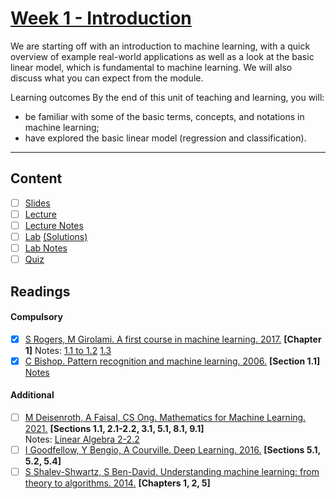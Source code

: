# [Week 1 - Introduction](https://canvas.sussex.ac.uk/courses/31315/pages/week-1-introduction?module_item_id=1445744)
We are starting off with an introduction to machine learning, with a quick overview of example real-world applications as well as a look at the basic linear model, which is fundamental to machine learning. We will also discuss what you can expect from the module.

Learning outcomes
By the end of this unit of teaching and learning, you will:
- be familiar with some of the basic terms, concepts, and notations in machine learning; 
- have explored the basic linear model (regression and classification).

---

## Content
- [ ] [Slides](https://github.com/LukeBirkett/study-planner/blob/main/934G5_Machine_Learning/week_1/Week%201%20-%20Introduction.pdf)
- [ ] [Lecture](https://sussex.cloud.panopto.eu/Panopto/Pages/Viewer.aspx?id=d1fad0ec-2b98-452c-ac82-b27200f8e4b1)
- [ ] [Lecture Notes]()
- [ ] [Lab](https://github.com/LukeBirkett/study-planner/blob/main/934G5_Machine_Learning/week_1/Week%201.ipynb) [(Solutions)](https://github.com/LukeBirkett/study-planner/blob/main/934G5_Machine_Learning/week_1/Week%201_with%20solutions.ipynb)
- [ ] [Lab Notes]()
- [ ] [Quiz]()
 
## Readings
#### Compulsory
- [x] [S Rogers, M Girolami. A first course in machine learning. 2017.](https://readinglists.sussex.ac.uk/leganto/nui/citation/20811019840002461?institute=44SUS_INST&auth=SAML) **[Chapter 1]** Notes: [1.1 to 1.2](https://github.com/LukeBirkett/study-planner/blob/main/934G5_Machine_Learning/week_1/FCML_1.1_1.2.pdf) [1.3](https://github.com/LukeBirkett/study-planner/blob/main/934G5_Machine_Learning/week_1/FCML_1.3.pdf)
- [x] [C Bishop. Pattern recognition and machine learning. 2006.](https://readinglists.sussex.ac.uk/leganto/nui/citation/20811019850002461?institute=44SUS_INST&auth=SAML) **[Section 1.1]** [Notes](https://github.com/LukeBirkett/study-planner/blob/main/934G5_Machine_Learning/week_1/bishop_1_1.1.pdf)
#### Additional
- [ ] [M Deisenroth, A Faisal, CS Ong. Mathematics for Machine Learning. 2021.](https://readinglists.sussex.ac.uk/leganto/nui/citation/20811019860002461?institute=44SUS_INST&auth=SAML) **[Sections 1.1, 2.1-2.2, 3.1, 5.1, 8.1, 9.1]**  <br>
Notes: [Linear Algebra 2-2.2](https://github.com/LukeBirkett/study-planner/blob/main/934G5_Machine_Learning/week_1/MM2C2.pdf)
- [ ] [I Goodfellow, Y Bengio, A Courville. Deep Learning. 2016.](https://readinglists.sussex.ac.uk/leganto/nui/citation/20811019820002461?institute=44SUS_INST&auth=SAML) **[Sections 5.1, 5.2, 5.4]**
- [ ] [S Shalev-Shwartz, S Ben-David. Understanding machine learning: from theory to algorithms. 2014.](https://readinglists.sussex.ac.uk/leganto/nui/citation/20811019830002461?institute=44SUS_INST&auth=SAML) **[Chapters 1, 2, 5]**
